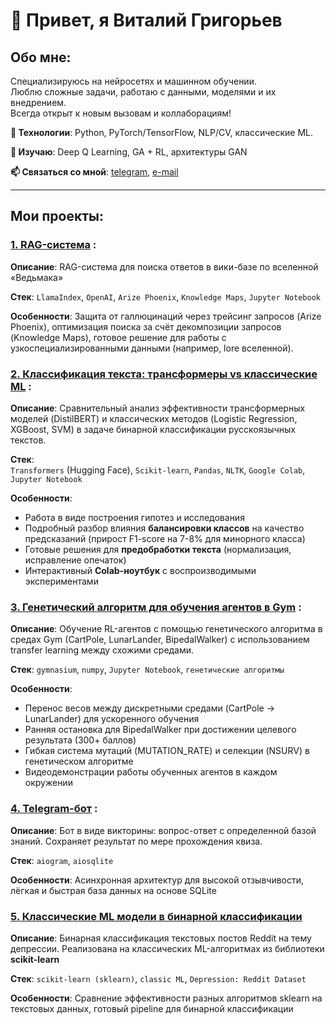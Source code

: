 # 👋 Привет, я Виталий Григорьев

## Обо мне:
Специализируюсь на нейросетях и машинном обучении.  
Люблю сложные задачи, работаю с данными, моделями и их внедрением.  
Всегда открыт к новым вызовам и коллаборациям!  

**🔧 Технологии**: Python, PyTorch/TensorFlow, NLP/CV, классические ML. 

**🧠 Изучаю**: Deep Q Learning, GA + RL, архитектуры GAN 

**📫 Связаться со мной**: [telegram](https://t.me/grigorev21), [e-mail](vitek21sme@gmail.com)

---  


                    
## **Мои проекты:**

### [1. RAG-система](https://github.com/vi21g/RAG_witcher_wiki) :

**Описание**: RAG-система для поиска ответов в вики-базе по вселенной «Ведьмака»

**Стек**: `LlamaIndex`, `OpenAI`, `Arize Phoenix`, `Knowledge Maps`, `Jupyter Notebook`

**Особенности**: Защита от галлюцинаций через трейсинг запросов (Arize Phoenix), оптимизация поиска за счёт декомпозиции запросов (Knowledge Maps), готовое решение для работы с узкоспециализированными данными (например, lore вселенной).


### [2. Классификация текста: трансформеры vs классические ML](https://github.com/vi21g/classic_ml_vs_transformers) :  

**Описание**: Сравнительный анализ эффективности трансформерных моделей (DistilBERT) и классических методов (Logistic Regression, XGBoost, SVM) в задаче бинарной классификации русскоязычных текстов.  

**Стек**:  
`Transformers` (Hugging Face), `Scikit-learn`, `Pandas`, `NLTK`, `Google Colab`, `Jupyter Notebook`  

**Особенности**:  
- Работа в виде построения гипотез и исследования
- Подробный разбор влияния **балансировки классов** на качество предсказаний (прирост F1-score на 7-8% для минорного класса)  
- Готовые решения для **предобработки текста** (нормализация, исправление опечаток)  
- Интерактивный **Colab-ноутбук** с воспроизводимыми экспериментами


### [3. Генетический алгоритм для обучения агентов в Gym](https://github.com/vi21g/gym_genetic_algorithm) :

**Описание**: Обучение RL-агентов с помощью генетического алгоритма в средах Gym (CartPole, LunarLander, BipedalWalker) с использованием transfer learning между схожими средами.

**Стек**: `gymnasium`, `numpy`, `Jupyter Notebook`, `генетические алгоритмы`

**Особенности**:
- Перенос весов между дискретными средами (CartPole → LunarLander) для ускоренного обучения
- Ранняя остановка для BipedalWalker при достижении целевого результата (300+ баллов)
- Гибкая система мутаций (MUTATION_RATE) и селекции (NSURV) в генетическом алгоритме
- Видеодемонстрации работы обученных агентов в каждом окружении


### [4. Telegram-бот](https://github.com/vi21g/tgBot) :

**Описание**: Бот в виде викторины: вопрос-ответ с определенной базой знаний. Сохраняет результат по мере прохождения квиза.

**Стек**: `aiogram`, `aiosqlite`

**Особенности**: Асинхронная архитектур для высокой отзывчивости, лёгкая и быстрая база данных на основе SQLite


### [5. Классические ML модели в бинарной классификации](https://github.com/vi21g/sklearn-models)

**Описание**: Бинарная классификация текстовых постов Reddit на тему депрессии. Реализована на классических ML-алгоритмах из библиотеки **scikit-learn**

**Стек**: `scikit-learn (sklearn)`, `classic ML`, `Depression: Reddit Dataset`

**Особенности**: Сравнение эффективности разных алгоритмов sklearn на текстовых данных, готовый pipeline для бинарной классификации


